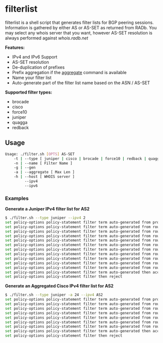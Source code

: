 # filterlist

filterlist is a shell script that generates filter lists for BGP peering
sessions. Information is gathered by either AS or AS-SET as returned from RADb.
You may select any whois server that you want, however AS-SET resolution is
always performed against *whois.radb.net*

**Features:**
* IPv4 and IPv6 Support
* AS-SET resolution
* De-duplication of prefixes
* Prefix aggregation if the [aggregate](http://freecode.com/projects/aggregate/) command is available
* Name your filter list
* Auto-generate part of the filter list name based on the ASN / AS-SET

**Supported filter types:**
* brocade
* cisco
* force10
* juniper
* quagga
* redback


## Usage

```bash
Usage: ./filter.sh [OPTS] AS-SET
    -t | --type [ juniper | cisco | brocade | force10 | redback | quagga ]
    -n | --name [ Filter Name ]
    -g | --gen
    -a | --aggregate [ Max Len ]
    -h | --host [ WHOIS server ]
         --ipv4
         --ipv6
```


### Examples

**Generate a Juniper IPv4 filter list for AS2**
```bash
$ ./filter.sh --type juniper --ipv4 2
set policy-options policy-statement filter term auto-generated from protocol bgp
set policy-options policy-statement filter term auto-generated from route-filter 1.1.2.0/24 exact
set policy-options policy-statement filter term auto-generated from route-filter 2.0.0.0/16 exact
set policy-options policy-statement filter term auto-generated from route-filter 64.62.96.0/24 exact
set policy-options policy-statement filter term auto-generated from route-filter 201.62.50.0/24 exact
set policy-options policy-statement filter term auto-generated from route-filter 201.62.51.0/24 exact
set policy-options policy-statement filter term auto-generated from route-filter 201.71.32.0/24 exact
set policy-options policy-statement filter term auto-generated from route-filter 201.71.33.0/24 exact
set policy-options policy-statement filter term auto-generated from route-filter 201.71.34.0/24 exact
set policy-options policy-statement filter term auto-generated from route-filter 201.71.35.0/24 exact
set policy-options policy-statement filter term auto-generated from route-filter 205.143.159.0/24 exact
set policy-options policy-statement filter term auto-generated then accept
set policy-options policy-statement filter then reject
```

**Generate an Aggregated Cisco IPv4 filter list for AS2**
```bash
$ ./filter.sh --type juniper -a 24 --ipv4 AS2
set policy-options policy-statement filter term auto-generated from protocol bgp
set policy-options policy-statement filter term auto-generated from route-filter 1.1.2.0/24 upto /24
set policy-options policy-statement filter term auto-generated from route-filter 2.0.0.0/16 upto /24
set policy-options policy-statement filter term auto-generated from route-filter 64.62.96.0/24 upto /24
set policy-options policy-statement filter term auto-generated from route-filter 201.62.50.0/23 upto /24
set policy-options policy-statement filter term auto-generated from route-filter 201.71.32.0/22 upto /24
set policy-options policy-statement filter term auto-generated from route-filter 205.143.159.0/24 upto /24
set policy-options policy-statement filter term auto-generated then accept
set policy-options policy-statement filter then reject
```

